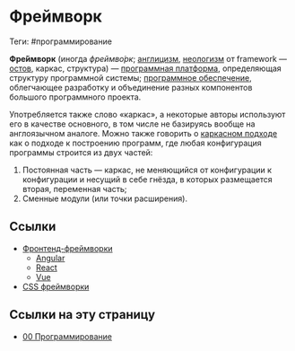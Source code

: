 # Фреймворк

Теги: #программирование 

**Фре́ймворк** (иногда _фреймво́рк_; [англицизм](https://ru.wikipedia.org/wiki/%D0%90%D0%BD%D0%B3%D0%BB%D0%B8%D1%86%D0%B8%D0%B7%D0%BC "Англицизм"), [неологизм](https://ru.wikipedia.org/wiki/%D0%9D%D0%B5%D0%BE%D0%BB%D0%BE%D0%B3%D0%B8%D0%B7%D0%BC "Неологизм") от framework — [остов](https://ru.wikipedia.org/wiki/%D0%9D%D0%B5%D1%81%D1%83%D1%89%D0%B0%D1%8F_%D0%BA%D0%BE%D0%BD%D1%81%D1%82%D1%80%D1%83%D0%BA%D1%86%D0%B8%D1%8F "Несущая конструкция"), каркас, структура) — [программная платформа](https://ru.wikipedia.org/wiki/%D0%9A%D0%BE%D0%BC%D0%BF%D1%8C%D1%8E%D1%82%D0%B5%D1%80%D0%BD%D0%B0%D1%8F_%D0%BF%D0%BB%D0%B0%D1%82%D1%84%D0%BE%D1%80%D0%BC%D0%B0 "Компьютерная платформа"), определяющая структуру программной системы; [программное обеспечение](https://ru.wikipedia.org/wiki/%D0%9F%D1%80%D0%BE%D0%B3%D1%80%D0%B0%D0%BC%D0%BC%D0%BD%D0%BE%D0%B5_%D0%BE%D0%B1%D0%B5%D1%81%D0%BF%D0%B5%D1%87%D0%B5%D0%BD%D0%B8%D0%B5 "Программное обеспечение"), облегчающее разработку и объединение разных компонентов большого программного проекта.

Употребляется также слово «каркас», а некоторые авторы используют его в качестве основного, в том числе не базируясь вообще на англоязычном аналоге. Можно также говорить о [каркасном подходе](https://ru.wikiversity.org/wiki/%D0%9A%D0%B0%D1%80%D0%BA%D0%B0%D1%81_%D0%B0%D1%80%D1%85%D0%B8%D1%82%D0%B5%D0%BA%D1%82%D1%83%D1%80%D1%8B "v:Каркас архитектуры") как о подходе к построению программ, где любая конфигурация программы строится из двух частей:

1.  Постоянная часть — каркас, не меняющийся от конфигурации к конфигурации и несущий в себе гнёзда, в которых размещается вторая, переменная часть;
2.  Сменные модули (или точки расширения).

## Ссылки

* [Фронтенд-фреймворки](%D0%A4%D1%80%D0%BE%D0%BD%D1%82%D0%B5%D0%BD%D0%B4-%D1%84%D1%80%D0%B5%D0%B9%D0%BC%D0%B2%D0%BE%D1%80%D0%BA%D0%B8.md)
  * [Angular](Angular.md)
  * [React](React.md)
  * [Vue](Vue.md)
* [CSS фреймворки](CSS%20%D1%84%D1%80%D0%B5%D0%B9%D0%BC%D0%B2%D0%BE%D1%80%D0%BA%D0%B8.md)

## Ссылки на эту страницу

* [00 Программирование](00%20%D0%9F%D1%80%D0%BE%D0%B3%D1%80%D0%B0%D0%BC%D0%BC%D0%B8%D1%80%D0%BE%D0%B2%D0%B0%D0%BD%D0%B8%D0%B5.md)